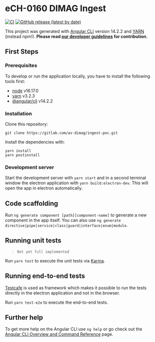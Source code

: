 # eCH-0160 DIMAG Ingest

[![CI](https://github.com/av-dimag/ech-0160-dimag-ingest/actions/workflows/build.yml/badge.svg)](https://github.com/av-dimag/ech-0160-dimag-ingest/actions/workflows/build.yml)
[![GitHub release (latest by date)](https://img.shields.io/github/v/release/av-dimag/ech-0160-dimag-ingest)](https://github.com/av-dimag/ech-0160-dimag-ingest/releases/latest)

This project was generated with [Angular CLI](https://github.com/angular/angular-cli) version 14.2.2 and [YARN](https://yarnpkg.com) (instead npm!). **Please read  [our developer guidelines](https://av-dimag.github.io/guidelines/) for contribution.**

## First Steps

### Prerequisites

To develop or run the application locally, you have to install the following tools first:

* [node](https://nodejs.org/en/) v16.17.0
* [yarn](https://yarnpkg.com) v3.2.3
* [@angular/cli](https://cli.angular.io) v14.2.2

### Installation

Clone this repository:

```shell
git clone https://gitlab.com/av-dimag/ingest-poc.git
```

Install the dependencies with:

```shell
yarn install
yarn postinstall
```

### Development server

Start the development server with `yarn start` and in a second terminal window the electron application with `yarn build:electron-dev`. This will open the app in electron automatically.

## Code scaffolding

Run `ng generate component [path][component-name]` to generate a new component in the app itself. You can also use `ng generate directive|pipe|service|class|guard|interface|enum|module`.

## Running unit tests

> `Not yet full implemented`

Run `yarn test` to execute the unit tests via [Karma](https://karma-runner.github.io).

## Running end-to-end tests
[Testcafe](https://testcafe.io/) is used as framework which makes it possible to run the tests directly in the electron application and not in the browser.

Run `yarn test-e2e` to execute the end-to-end tests.

## Further help

To get more help on the Angular CLI use `ng help` or go check out the [Angular CLI Overview and Command Reference](https://angular.io/cli) page.
